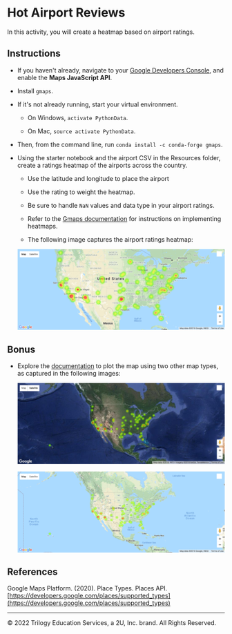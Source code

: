 # Hot Airport Reviews

In this activity, you will create a heatmap based on airport ratings.

## Instructions

* If you haven't already, navigate to your [Google Developers Console](https://console.developers.google.com/), and enable the __Maps JavaScript API__.

* Install `gmaps`.

* If it's not already running, start your virtual environment.

  * On Windows, `activate PythonData`.

  * On Mac, `source activate PythonData`.

* Then, from the command line, run `conda install -c conda-forge gmaps`.

* Using the starter notebook and the airport CSV in the Resources folder, create a ratings heatmap of the airports across the country.

  * Use the latitude and longitude to place the airport

  * Use the rating to weight the heatmap.

  * Be sure to handle `NaN` values and data type in your airport ratings.

  * Refer to the [Gmaps documentation](http://jupyter-gmaps.readthedocs.io/en/latest/tutorial.html#heatmaps) for instructions on implementing heatmaps.

  * The following image captures the airport ratings heatmap:

  ![Airport Heatmap](Images/08-Airport_Heatmap.png)

## Bonus

* Explore the [documentation](http://jupyter-gmaps.readthedocs.io/en/latest/tutorial.html#base-maps) to plot the map using two other map types, as captured in the following images:

  ![Hybrid Map](Images/08-Hybrid_Map.png)

  ![Terrain Map](Images/08-Terrain_Map.png)

## References

Google Maps Platform. (2020). Place Types. Places API. [https://developers.google.com/places/supported_types](https://developers.google.com/places/supported_types)

---

© 2022 Trilogy Education Services, a 2U, Inc. brand. All Rights Reserved.